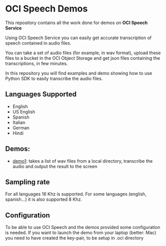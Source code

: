 # OCI Speech Demos
This repository contains all the work done for demos on **OCI Speech Service**

Using OCI Speech Service you can easily get accurate transcription of speech contained in audio files.

You can take a set of audio files (for example, in wav format), upload these files to a bucket in the OCI Object Storage and
get json files containing the transcriptions, in few minutes.

In this repository you will find examples and demo showing how to use Python SDK to easily transcribe the audio files.

## Languages Supported
* English
* US English
* Spanish
* Italian
* German
* Hindi

## Demos:
* [demo1](./demo1-main.py): takes a list of wav files from a local directory, transcribe the audio and output the result to the screen 

## Sampling rate
For all languages 16 Khz is supported. For some languages (english, spanish...) it is also supported 8 Khz.

## Configuration
To be able to use OCI Speech and the demos provided some configuration is needed.
If you want to launch the demo from your laptop (better: Mac) you need to have created the key-pair, to be setup in .oci directory

## 


